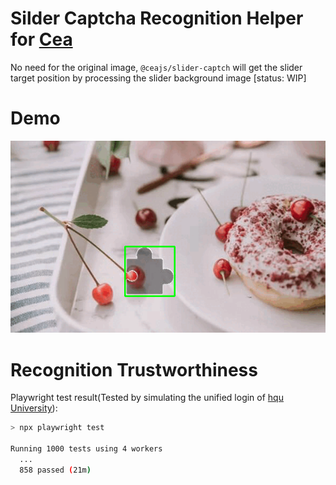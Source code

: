 # Silder Captcha Recognition Helper for [Cea][cea]

No need for the original image, `@ceajs/slider-captch` will get the slider target position by processing the slider background image [status: WIP]

# Demo

![demo gif](./demo.gif)

# Recognition Trustworthiness

Playwright test result(Tested by simulating the unified login of [hqu University][hqu]):

```bash
> npx playwright test

Running 1000 tests using 4 workers
  ...
  858 passed (21m)
```

[cea]: https://github.com/ceajs/cea/issues/25
[hqu]: https://hqu.campusphere.net/portal/login
